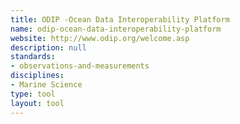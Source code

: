 ```yaml
---
title: ODIP -Ocean Data Interoperability Platform
name: odip-ocean-data-interoperability-platform
website: http://www.odip.org/welcome.asp
description: null
standards:
- observations-and-measurements
disciplines:
- Marine Science
type: tool
layout: tool
---
```


